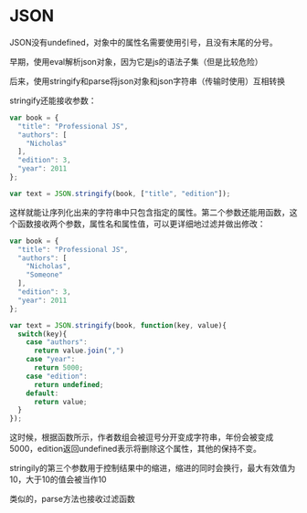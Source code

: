 # JSON

JSON没有undefined，对象中的属性名需要使用引号，且没有末尾的分号。

早期，使用eval解析json对象，因为它是js的语法子集（但是比较危险）

后来，使用stringify和parse将json对象和json字符串（传输时使用）互相转换

stringify还能接收参数：

```js
var book = {
  "title": "Professional JS",
  "authors": [
    "Nicholas"
  ],
  "edition": 3,
  "year": 2011
};

var text = JSON.stringify(book, ["title", "edition"]);
```

这样就能让序列化出来的字符串中只包含指定的属性。第二个参数还能用函数，这个函数接收两个参数，属性名和属性值，可以更详细地过滤并做出修改：

```js
var book = {
  "title": "Professional JS",
  "authors": [
    "Nicholas",
    "Someone"
  ],
  "edition": 3,
  "year": 2011
};

var text = JSON.stringify(book, function(key, value){
  switch(key){
    case "authors":
      return value.join(",")
    case "year":
      return 5000;
    case "edition":
      return undefined;
    default:
      return value;
  }
});
```

这时候，根据函数所示，作者数组会被逗号分开变成字符串，年份会被变成5000，edition返回undefined表示将删除这个属性，其他的保持不变。

stringily的第三个参数用于控制结果中的缩进，缩进的同时会换行，最大有效值为10，大于10的值会被当作10

类似的，parse方法也接收过滤函数